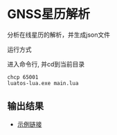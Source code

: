# GNSS星历解析

分析在线星历的解析，并生成json文件

运行方式

进入命令行, 并cd到当前目录

```
chcp 65001
luatos-lua.exe main.lua
```

## 输出结果

* [示例链接](regs.md)
